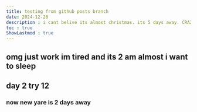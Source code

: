 ```yaml
---
title: testing from github posts branch
date: 2024-12-26
description : i cant belive its almost christmas. its 5 days away. CRAZZZYYYY 
toc : true
ShowLastmod : true
---
```


## omg just work im tired and its 2 am almost i want to sleep

## day 2 try 12

### now new yare is 2 days away
